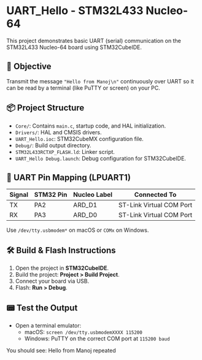 # UART_Hello - STM32L433 Nucleo-64

This project demonstrates basic UART (serial) communication on the STM32L433 Nucleo-64 board using STM32CubeIDE.

## 🧠 Objective

Transmit the message `"Hello from Manoj\n"` continuously over UART so it can be read by a terminal (like PuTTY or screen) on your PC.

## 📦 Project Structure

- `Core/`: Contains `main.c`, startup code, and HAL initialization.
- `Drivers/`: HAL and CMSIS drivers.
- `UART_Hello.ioc`: STM32CubeMX configuration file.
- `Debug/`: Build output directory.
- `STM32L433RCTXP_FLASH.ld`: Linker script.
- `UART_Hello Debug.launch`: Debug configuration for STM32CubeIDE.

## 🔌 UART Pin Mapping (LPUART1)

| Signal     | STM32 Pin | Nucleo Label | Connected To      |
|------------|-----------|--------------|-------------------|
| TX         | PA2       | ARD_D1       | ST-Link Virtual COM Port |
| RX         | PA3       | ARD_D0       | ST-Link Virtual COM Port |

Use `/dev/tty.usbmodem*` on macOS or `COMx` on Windows.

## 🛠️ Build & Flash Instructions

1. Open the project in **STM32CubeIDE**.
2. Build the project: **Project > Build Project**.
3. Connect your board via USB.
4. Flash: **Run > Debug**.

## 📟 Test the Output

- Open a terminal emulator:
  - macOS: `screen /dev/tty.usbmodemXXXX 115200`
  - Windows: PuTTY on the correct COM port at `115200 baud`

You should see:
 Hello from Manoj repeated
